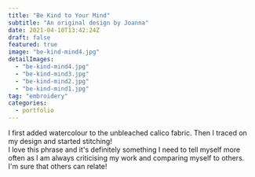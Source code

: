 ```yaml
---
title: "Be Kind to Your Mind"
subtitle: "An original design by Joanna"
date: 2021-04-10T13:42:24Z
draft: false
featured: true
image: "be-kind-mind4.jpg"
detailImages:
  - "be-kind-mind4.jpg"
  - "be-kind-mind3.jpg"
  - "be-kind-mind2.jpg"
  - "be-kind-mind1.jpg"
tag: "embroidery"
categories:
  - portfolio
---
```


I first added watercolour to the unbleached calico fabric. Then I traced on my design and started stitching! <br>I love this phrase and it's definitely something I need to tell myself more often as I am always criticising my work and comparing myself to others. I'm sure that others can relate!
